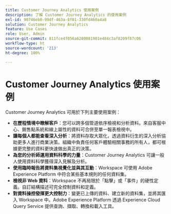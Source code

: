 ```yaml
---
title: Customer Journey Analytics 使用案例
description: 了解 Customer Journey Analytics 的使用案例
exl-id: 90746eb0-99df-463a-8f01-330fd460a4a8
solution: Customer Journey Analytics
feature: Use Cases
role: User, Admin
source-git-commit: 811fce4f056a6280081901e484c3af8209f87c06
workflow-type: ht
source-wordcount: '213'
ht-degree: 100%

---
```


# Customer Journey Analytics 使用案例

Customer Journey Analytics 可用於下列主要使用案例：

* **在歷程情境中瞭解客戶**：您可以跨多個管道依序檢視和分析資料。來自客服中心、銷售點系統和線上屬性的資料可合併至單一報表檢視中。
* **讓每個人都能查看深入分析**：將資料存取大眾化，透過資料衍生的深入分析協助更多人進行商業決策。組織中負責任何客戶體驗相關事務的所有人，都可根據更完整的資料更快速做出真正的決策。
* **為您的分析師運用資料科學的力量**：Customer Journey Analytics 可讓一般人使用資料科學獲得深入見解及分析。
* **使用臨時報告將資料集視覺化並與其互動**：Workspace 可使用 Adobe Experience Platform 中符合某些基本規則的任何資料集。
* **檢視非 Web 資料**：Workspace 不再局限於「點擊」或「事件」的硬性定義。自訂結構描述可完全控制資料和定義。
* **對資料操控發揮更大控制力**：變更已上傳的資料、建立新的資料集，並將其匯入 Workspace 中。Adobe Experience Platform 透過 Experience Cloud Query Service 提供查詢、擷取、轉換和載入工具。
